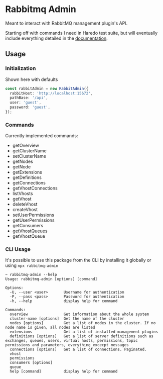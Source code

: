 # Rabbitmq Admin

Meant to interact with RabbitMQ management plugin's API.

Starting off with commands I need in Haredo test suite,
but will eventually include everything detailed in the
[documentation](https://rawcdn.githack.com/rabbitmq/rabbitmq-server/v3.9.13/deps/rabbitmq_management/priv/www/api/index.html).

## Usage

### Initialization

Shown here with defaults

```typescript
const rabbitAdmin = new RabbitAdmin({
  rabbitHost: 'http://localhost:15672',
  pathBase: '/api',
  user: 'guest',
  password: 'guest',
});
```

### Commands

Currently implemented commands:

* getOverview
* getClusterName
* setClusterName
* getNodes
* getNode
* getExtensions
* getDefinitions
* getConnections
* getVhostConnections
* listVhosts
* getVhost
* deleteVhost
* createVhost
* setUserPermissions
* getUserPermissions
* getConsumers
* getVhostQueues
* getVhostQueue

### CLI Usage

It's possible to use this package from the CLI by installing it globally or using `npx rabbitmq-admin`

```
~ rabbitmq-admin --help
Usage: rabbitmq-admin [options] [command]

Options:
  -U, --user <user>       Username for authentication
  -P, --pass <pass>       Password for authentication
  -h, --help              display help for command

Commands:
  overview                Get information about the whole system
  cluster-name [options]  Get the name of the cluster
  nodes [options]         Get a list of nodes in the cluster. If no node name is given, all nodes are listed
  extensions              Get a list of installed management plugins
  definitions [options]   Get a list of server definitions such as exchanges, queues, users, virtual hosts, permissions, topic permissions and parameters, everything excecpt messages
  connections [options]   Get a list of connections. Paginated.
  vhost
  permissions
  consumers [options]
  queue
  help [command]          display help for command
```
